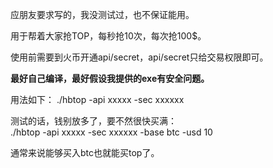 应朋友要求写的，我没测试过，也不保证能用。 

用于帮着大家抢TOP，每秒抢10次，每次抢100$。  

使用前需要到火币开通api/secret，api/secret只给交易权限即可。  

**最好自己编译，最好假设我提供的exe有安全问题。**    

用法如下：
	./hbtop -api xxxxx -sec xxxxxx   
	
测试的话，钱别放多了，要不然很快买满：  
	./hbtop -api xxxxx -sec xxxxxx -base btc -usd 10  
	
通常来说能够买入btc也就能买top了。

